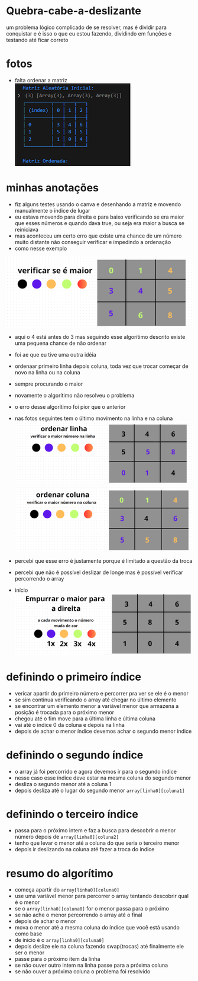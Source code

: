 # Quebra-cabe-a-deslizante

um problema lógico complicado de se resolver, mas é dividir para conquistar
e é isso o que eu estou fazendo, dividindo em funções e testando até ficar correto

# fotos

- falta ordenar a matriz <br>
![alt text](image.png)

# minhas anotações
- fiz alguns testes usando o canva e desenhando a matriz e movendo manualmente o índice de lugar
- eu estava movendo para direita e para baixo verificando se era maior que esses números e quando dava true, ou seja era maior a busca se reiniciava
- mas aconteceu um certo erro que existe uma chance de um número muito distante não conseguir verificar e impedindo a ordenação
- como nesse exemplo

![alt text](image-1.png)

- aqui o 4 está antes do 3 mas seguindo esse algorítimo descrito existe uma pequena chance de não ordenar

- foi ae que eu tive uma outra idéia 
- ordenaar primeiro linha depois coluna, toda vez que trocar começar de novo na linha ou na coluna
- sempre procurando o maior

- novamente o algorítimo não resolveu o problema
- o erro desse algorítimo foi pior que o anterior 
- nas fotos seguintes tem o último movimento na linha e na coluna
![alt text](image-3.png)
![alt text](image-2.png)


- percebi que esse erro é justamente porque é limitado a questão da troca

- percebi que não é possível deslizar de longe mas é possível verificar percorrendo o array
- início
![alt text](image-4.png)

# definindo o primeiro índice
- vericar apartir do primeiro número e percorrer pra ver se ele é o menor
- se sim continua verificando o array até chegar no último elemento
- se encontrar um elemento menor a variável menor que armazena a posição é trocada para o próximo menor
- chegou até o fim move para a última linha e última coluna
- vai até o indice 0 da coluna e depois na linha
- depois de achar o menor índice devemos achar o segundo menor índice

# definindo o segundo índice
- o array já foi percorrido e agora devemos ir para o segundo índice
- nesse caso esse índice deve estar na mesma coluna do segundo menor
- desliza o segundo menor até a coluna 1
- depois desliza até o lugar do segundo menor `array[linha0][coluna1]`

# definindo o terceiro índice
- passa para o próximo intem e faz a busca para descobrir o menor número depois de
`array[linha0][coluna2]`
- tenho que levar o menor até a coluna do que seria o terceiro menor
- depois ir deslizando na coluna até fazer a troca do índice

# resumo do algorítimo 
- começa apartir do `array[linha0][coluna0]`
- use uma variável menor para percorrer o array tentando descobrir qual é o menor
- se o `array[linha0][coluna0]` for o menor passa para o próximo
- se não ache o menor percorrendo o array até o final
- depois de achar o menor 
- mova o menor até a mesma coluna do índice que você está usando como base
- de ínicio é o `array[linha0][coluna0]`
- depois deslize ele na coluna fazendo swap(trocas) até finalmente ele ser o menor
- passe para o próximo item da linha
- se não ouver outro intem na linha passe para a próxima coluna
- se não ouver a próxima coluna o problema foi resolvido



